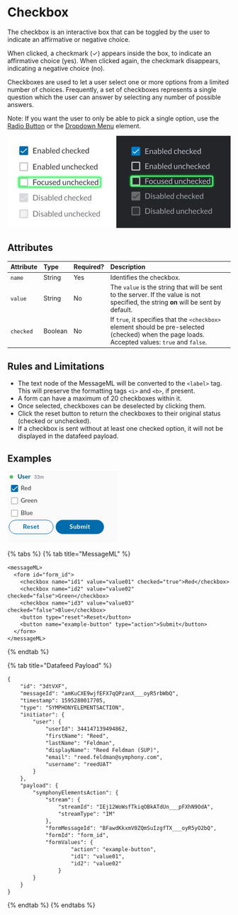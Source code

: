 # Checkbox

The checkbox is an interactive box that can be toggled by the user to indicate an affirmative or negative choice.

When clicked, a checkmark \(✓\) appears inside the box, to indicate an affirmative choice \(yes\). When clicked again, the checkmark disappears, indicating a negative choice \(no\).

Checkboxes are used to let a user select one or more options from a limited number of choices.  Frequently, a set of checkboxes represents a single question which the user can answer by selecting any number of possible answers.

Note: If you want the user to only be able to pick a single option, use the [Radio Button](radio-button.md) or the [Dropdown Menu](dropdown-menu.md) element.

![](../../../.gitbook/assets/956dd82-check-box.jpg)



##  Attributes

| Attribute | Type | Required? | Description |
| :--- | :--- | :--- | :--- |
| `name` | String | Yes | Identifies the checkbox. |
| `value` | String | No | The `value` is the string that will be sent to the server. If the value is not specified, the string **on** will be sent by default. |
| `checked` | Boolean | No | If `true`, it specifies that the `<checkbox>` element should be pre-selected \(checked\) when the page loads. Accepted values: `true` and `false`. |

## Rules and Limitations

* The text node of the MessageML will be converted to the `<label>` tag. This will preserve the formatting tags `<i>` and `<b>`, if present.
* A form can have a maximum of 20 checkboxes within it.
* Once selected, checkboxes can be deselected by clicking them.
* Click the reset button to return the checkboxes to their original status \(checked or unchecked\).
* If a checkbox is sent without at least one checked option, it will not be displayed in the datafeed payload.

## Examples

![](../../../.gitbook/assets/e43ba06-check.gif)

{% tabs %}
{% tab title="MessageML" %}
```markup
<messageML>
  <form id="form_id">
    <checkbox name="id1" value="value01" checked="true">Red</checkbox>
    <checkbox name="id2" value="value02" checked="false">Green</checkbox>
    <checkbox name="id3" value="value03" checked="false">Blue</checkbox>
    <button type="reset">Reset</button>
    <button name="example-button" type="action">Submit</button>    
  </form>
</messageML>
```
{% endtab %}

{% tab title="Datafeed Payload" %}
```
{
    "id": "3dtVXF",
    "messageId": "amKuCXE9wjfEFX7qQPzanX___oyR5rbWbQ",
    "timestamp": 1595280017705,
    "type": "SYMPHONYELEMENTSACTION",
    "initiator": {
        "user": {
            "userId": 344147139494862,
            "firstName": "Reed",
            "lastName": "Feldman",
            "displayName": "Reed Feldman (SUP)",
            "email": "reed.feldman@symphony.com",
            "username": "reedUAT"
        }
    },
    "payload": {
        "symphonyElementsAction": {
            "stream": {
                "streamId": "IEj12WoWsfTkiqOBkATdUn___pFXhN9OdA",
                "streamType": "IM"
            },
            "formMessageId": "BFawdKkxmV0ZQmSuIzgfTX___oyR5yO2bQ",
            "formId": "form_id",
            "formValues": {
                    "action": "example-button",
                    "id1": "value01",
                    "id2": "value02"
                }
        }
    }
}
```
{% endtab %}
{% endtabs %}

